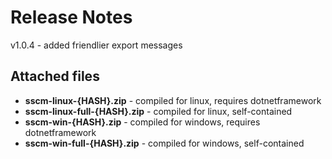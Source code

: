 # Release Notes

v1.0.4 - added friendlier export messages

## Attached files

* **sscm-linux-{HASH}.zip** - compiled for linux, requires dotnetframework
* **sscm-linux-full-{HASH}.zip** - compiled for linux, self-contained
* **sscm-win-{HASH}.zip** - compiled for windows, requires dotnetframework
* **sscm-win-full-{HASH}.zip** - compiled for windows, self-contained
